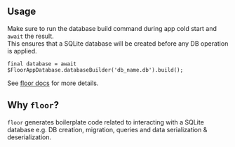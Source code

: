 ## Usage

Make sure to run the database build command during app cold start and `await` the result.  
This ensures that a SQLite database will be created before any DB operation is applied.

```
final database = await $FloorAppDatabase.databaseBuilder('db_name.db').build();
```

See [floor docs](https://pub.dev/packages/floor#6-use-the-generated-code) for more details.

## Why `floor`?

`floor` generates boilerplate code related to interacting with a SQLite database e.g. DB creation, migration, queries and data serialization & deserialization.
